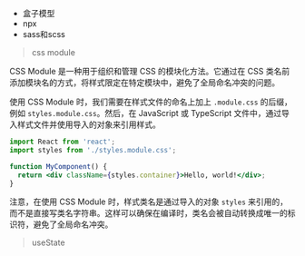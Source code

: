 + 盒子模型
+ npx
+ sass和scss


> css module

CSS Module 是一种用于组织和管理 CSS 的模块化方法。它通过在 CSS 类名前添加模块名的方式，将样式限定在特定模块中，避免了全局命名冲突的问题。

使用 CSS Module 时，我们需要在样式文件的命名上加上 `.module.css` 的后缀，例如 `styles.module.css`。然后，在 JavaScript 或 TypeScript 文件中，通过导入样式文件并使用导入的对象来引用样式。

```jsx
import React from 'react';
import styles from './styles.module.css';

function MyComponent() {
  return <div className={styles.container}>Hello, world!</div>;
}
```

注意，在使用 CSS Module 时，样式类名是通过导入的对象 `styles` 来引用的，而不是直接写类名字符串。这样可以确保在编译时，类名会被自动转换成唯一的标识符，避免了全局命名冲突。

> useState